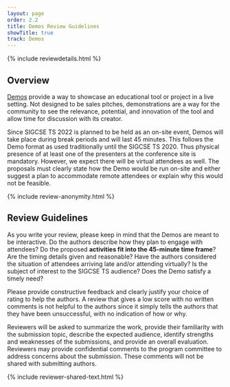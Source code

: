 ```yaml
---
layout: page
order: 2.2
title: Demos Review Guidelines
showTitle: true
track: Demos
---
```

 
{% include reviewdetails.html %}
 
## Overview
 
<!-- Opening paragraphs are the same as authors guidelines -->
[Demos](/authors/demos) provide a way to showcase an educational tool or project in a live setting. Not designed to be sales pitches, demonstrations are a way for the community to see the relevance, potential, and innovation of the tool and allow time for discussion with its creator. 

Since SIGCSE TS 2022 is planned to be held as an on-site event, Demos will take place during break periods and will last 45 minutes. This follows the Demo format as used traditionally until the SIGCSE TS 2020. Thus physical presence of at least one of the presenters at the conference site is mandatory. However, we expect there will be virtual attendees as well. The proposals must clearly state how the Demo would be run on-site and either suggest a plan to accommodate remote attendees or explain why this would not be feasible.
 
{% include review-anonymity.html %}
 
## Review Guidelines
 
As you write your review, please keep in mind that the Demos are meant to be interactive.  Do the authors describe how they plan to engage with attendees?  Do the proposed **activities fit into the 45-minute time frame**? Are the timing details given and reasonable? Have the authors considered the situation of attendees arriving late and/or attending virtually? Is the subject of interest to the SIGCSE TS audience? Does the Demo satisfy a timely need? 
 
Please provide constructive feedback and clearly justify your choice of rating to help the authors. A review that gives a low score with no written comments is not helpful to the authors since it simply tells the authors that they have been unsuccessful, with no indication of how or why.
 
Reviewers will be asked to summarize the work, provide their familiarity with the submission topic, describe the expected audience, identify strengths and weaknesses of the submissions, and provide an overall evaluation.  Reviewers may provide confidential comments to the program committee to address concerns about the submission. These comments will not be shared with submitting authors.
 
{% include reviewer-shared-text.html %}
 
 


